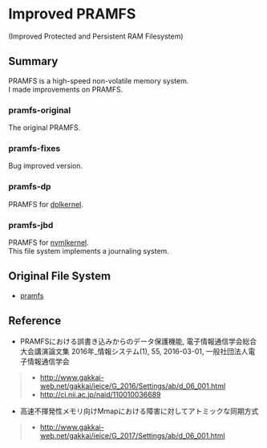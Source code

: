 # Improved PRAMFS   
(Improved Protected and Persistent RAM Filesystem)   


## Summary   
PRAMFS is a high-speed non-volatile memory system.   
I made improvements on PRAMFS.   

### pramfs-original
The original PRAMFS.   

### pramfs-fixes
Bug improved version.   

### pramfs-dp
PRAMFS for [dplkernel](https://github.com/kohga/dplkernel).   

### pramfs-jbd
PRAMFS for [nvmlkernel](https://github.com/kohga/nvmlkernel).   
This file system implements a journaling system.   


## Original File System   
- [pramfs](http://pramfs.sourceforge.net)   


## Reference  
- PRAMFSにおける誤書き込みからのデータ保護機能, 電子情報通信学会総合大会講演論文集 2016年_情報システム(1), 55, 2016-03-01, 一般社団法人電子情報通信学会   
>- <http://www.gakkai-web.net/gakkai/ieice/G_2016/Settings/ab/d_06_001.html>   
>- <http://ci.nii.ac.jp/naid/110010036689>   

- 高速不揮発性メモリ向けMmapにおける障害に対してアトミックな同期方式   
>- <http://www.gakkai-web.net/gakkai/ieice/G_2017/Settings/ab/d_06_001.html>   
